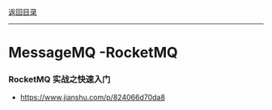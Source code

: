 <p>
    <a href="#" onclick="refreshContent('messagemq')">返回目录</a>
</p>

---

# MessageMQ -RocketMQ

### RocketMQ 实战之快速入门

- <a href="https://www.jianshu.com/p/824066d70da8" target="_blank">https://www.jianshu.com/p/824066d70da8 </a>
